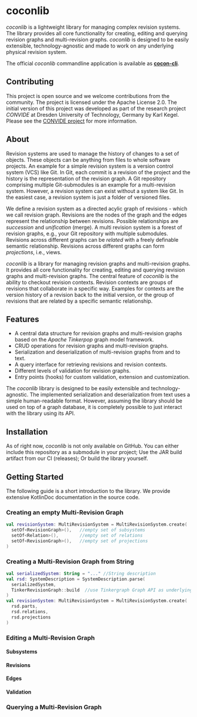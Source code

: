 # coconlib

*coconlib* is a lightweight library for managing complex revision systems. 
The library provides all core functionality for creating, editing and querying revision graphs and multi-revision graphs.
*coconlib* is designed to be easily extensible, technology-agnostic and made to work on any underlying physical revision system.

The official *coconlib* commandline application is available as **[cocon-cli](https://github.com/KKegel/cocon-cli)**.

## Contributing

This project is open source and we welcome contributions from the community.
The project is licensed under the Apache License 2.0.
The initial version of this project was developed as part of the research project *CONVIDE* at Dresden University of Technology, Germany by Karl Kegel.
Please see the [CONVIDE project](https://www.sfb1608.kit.edu/) for more information.

## About

Revision systems are used to manage the history of changes to a set of objects.
These objects can be anything from files to whole software projects.
An example for a simple revision system is a version control system (VCS) like Git.
In Git, each commit is a revision of the project and the history is the representation of the revision graph.
A Git repository comprising multiple Git-submodules is an example for a multi-revision system.
However, a revision system can exist without a system like Git. In the easiest case, a revision system is just a folder of
versioned files.

We define a revision system as a directed acylic graph of revisions - which we call revision graph.
Revisions are the nodes of the graph and the edges represent the relationship between revisions.
Possible relationships are *succession* and *unification* (merge).
A multi revision system is a forest of revision graphs, e.g., your Git repository with multiple submodules.
Revisions across different graphs can be *related* with a freely definable semantic relationship.
Revisions across different graphs can form *projections*, i.e., views.

*coconlib* is a library for managing revision graphs and multi-revision graphs.
It provides all core functionality for creating, editing and querying revision graphs and multi-revision graphs.
The central feature of *coconlib* is the ability to checkout revision contexts.
Revision contexts are groups of revisions that collaborate in a specific way.
Examples for contexts are the version history of a revision back to the initial version, or the group of revisions that are
related by a specific semantic relationship.

## Features

- A central data structure for revision graphs and multi-revision graphs based on the *Apache Tinkerpop* graph model framework.
- CRUD operations for revision graphs and multi-revision graphs.
- Serialization and deserialization of multi-revision graphs from and to text.
- A query interface for retrieving revisions and revision contexts.
- Different levels of validation for revision graphs.
- Entry points (hooks) for custom validation, extension and customization.

The *coconlib* library is designed to be easily extensible and technology-agnostic.
The implemented serialization and deserialization from text uses a simple human-readable format.
However, assuming the library should be used on top of a graph database, it is completely possible to just interact with the library using its API.

## Installation

As of right now, *coconlib* is not only available on GitHub. 
You can either include this repository as a submodule in your project; Use the JAR build artifact from our CI (releases); Or build the library yourself.

## Getting Started

The following guide is a short introduction to the library.
We provide extensive KotlinDoc documentation in the source code.

### Creating an empty Multi-Revision Graph
```kotlin
val revisionSystem: MultiRevisionSystem = MultiRevisionSystem.create(
  setOf<RevisionGraph>(),   //empty set of subsystems
  setOf<Relation>(),        //empty set of relations
  setOf<RevisionGraph>(),   //empty set of projections
)
```

### Creating a Multi-Revision Graph from String 

```kotlin
val serializedSystem: String = "..." //String description
val rsd: SystemDescription = SystemDescription.parse(
  serializedSystem, 
  TinkerRevisionGraph::build  //use Tinkergraph Graph API as underlying library
)
val revisionSystem: MultiRevisionSystem = MultiRevisionSystem.create(
  rsd.parts,
  rsd.relations,
  rsd.projections
)
```

### Editing a Multi-Revision Graph

#### Subsystems

#### Revisions

#### Edges

#### Validation

### Querying a Multi-Revision Graph

